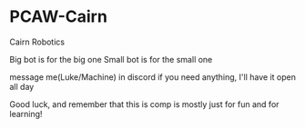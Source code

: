 # PCAW-Cairn
Cairn Robotics

Big bot is for the big one
Small bot is for the small one

message me(Luke/Machine) in discord if you need anything, I'll have it open all day

Good luck, and remember that this is comp is mostly just for fun and for learning!
